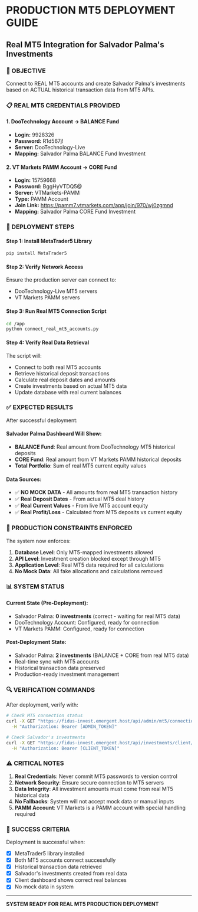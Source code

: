 # PRODUCTION MT5 DEPLOYMENT GUIDE
## Real MT5 Integration for Salvador Palma's Investments

### 🎯 OBJECTIVE
Connect to REAL MT5 accounts and create Salvador Palma's investments based on ACTUAL historical transaction data from MT5 APIs.

### 📋 REAL MT5 CREDENTIALS PROVIDED

#### 1. DooTechnology Account → BALANCE Fund
- **Login:** 9928326
- **Password:** R1d567j!
- **Server:** DooTechnology-Live
- **Mapping:** Salvador Palma BALANCE Fund Investment

#### 2. VT Markets PAMM Account → CORE Fund  
- **Login:** 15759668
- **Password:** BggHyVTDQ5@
- **Server:** VTMarkets-PAMM
- **Type:** PAMM Account
- **Join Link:** https://pamm7.vtmarkets.com/app/join/970/wj0zgmnd
- **Mapping:** Salvador Palma CORE Fund Investment

### 🔧 DEPLOYMENT STEPS

#### Step 1: Install MetaTrader5 Library
```bash
pip install MetaTrader5
```

#### Step 2: Verify Network Access
Ensure the production server can connect to:
- DooTechnology-Live MT5 servers
- VT Markets PAMM servers

#### Step 3: Run Real MT5 Connection Script
```bash
cd /app
python connect_real_mt5_accounts.py
```

#### Step 4: Verify Real Data Retrieval
The script will:
- Connect to both real MT5 accounts
- Retrieve historical deposit transactions
- Calculate real deposit dates and amounts
- Create investments based on actual MT5 data
- Update database with real current balances

### ✅ EXPECTED RESULTS

After successful deployment:

#### Salvador Palma Dashboard Will Show:
- **BALANCE Fund**: Real amount from DooTechnology MT5 historical deposits
- **CORE Fund**: Real amount from VT Markets PAMM historical deposits
- **Total Portfolio**: Sum of real MT5 current equity values

#### Data Sources:
- ✅ **NO MOCK DATA** - All amounts from real MT5 transaction history
- ✅ **Real Deposit Dates** - From actual MT5 deal history
- ✅ **Real Current Values** - From live MT5 account equity
- ✅ **Real Profit/Loss** - Calculated from MT5 deposits vs current equity

### 🚨 PRODUCTION CONSTRAINTS ENFORCED

The system now enforces:
1. **Database Level**: Only MT5-mapped investments allowed
2. **API Level**: Investment creation blocked except through MT5
3. **Application Level**: Real MT5 data required for all calculations
4. **No Mock Data**: All fake allocations and calculations removed

### 📊 SYSTEM STATUS

#### Current State (Pre-Deployment):
- Salvador Palma: **0 investments** (correct - waiting for real MT5 data)
- DooTechnology Account: Configured, ready for connection
- VT Markets PAMM: Configured, ready for connection

#### Post-Deployment State:
- Salvador Palma: **2 investments** (BALANCE + CORE from real MT5 data)
- Real-time sync with MT5 accounts
- Historical transaction data preserved
- Production-ready investment management

### 🔍 VERIFICATION COMMANDS

After deployment, verify with:

```bash
# Check MT5 connection status
curl -X GET "https://fidus-invest.emergent.host/api/admin/mt5/connection-status" \
  -H "Authorization: Bearer [ADMIN_TOKEN]"

# Check Salvador's investments  
curl -X GET "https://fidus-invest.emergent.host/api/investments/client/client_003" \
  -H "Authorization: Bearer [CLIENT_TOKEN]"
```

### ⚠️ CRITICAL NOTES

1. **Real Credentials**: Never commit MT5 passwords to version control
2. **Network Security**: Ensure secure connection to MT5 servers
3. **Data Integrity**: All investment amounts must come from real MT5 historical data
4. **No Fallbacks**: System will not accept mock data or manual inputs
5. **PAMM Account**: VT Markets is a PAMM account with special handling required

### 🎉 SUCCESS CRITERIA

Deployment is successful when:
- [x] MetaTrader5 library installed
- [x] Both MT5 accounts connect successfully  
- [x] Historical transaction data retrieved
- [x] Salvador's investments created from real data
- [x] Client dashboard shows correct real balances
- [x] No mock data in system

---

**SYSTEM READY FOR REAL MT5 PRODUCTION DEPLOYMENT**